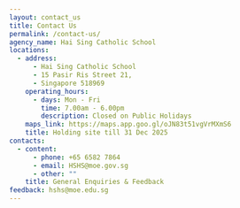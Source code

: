 ```yaml
---
layout: contact_us
title: Contact Us
permalink: /contact-us/
agency_name: Hai Sing Catholic School
locations:
  - address:
      - Hai Sing Catholic School
      - 15 Pasir Ris Street 21,
      - Singapore 518969
    operating_hours:
      - days: Mon - Fri
        time: 7.00am - 6.00pm
        description: Closed on Public Holidays
    maps_link: https://maps.app.goo.gl/oJN83t51vgVrMXmS6
    title: Holding site till 31 Dec 2025
contacts:
  - content:
      - phone: +65 6582 7864
      - email: HSHS@moe.gov.sg
      - other: ""
    title: General Enquiries & Feedback
feedback: hshs@moe.edu.sg
---
```

